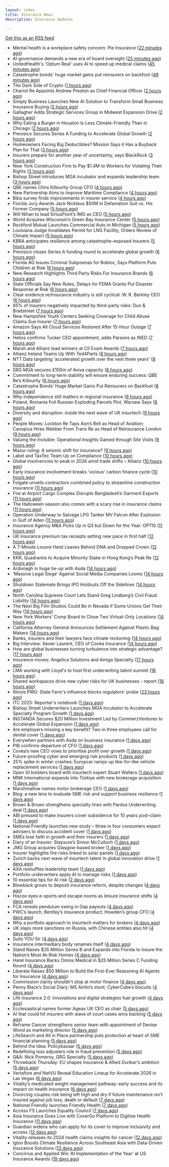 ```yaml
---
layout: index
title: Insurance News
description: Insurance Updates

---
```


[Get this as an RSS feed](/insurance.rss)

<!-- news_marker starts -->
- Mental health is a workplace safety concern: Pie Insurance ([22 minutes ago](https://www.dig-in.com/news/mental-health-is-a-workplace-safety-concern-pie-insurance))
- AI governance demands a new era of board oversight ([25 minutes ago](https://www.dig-in.com/opinion/ai-governance-demands-a-new-era-of-oversight))
- UnitedHealth's 'Optum Real' uses AI to speed up medical claims ([45 minutes ago](https://www.dig-in.com/articles/unitedhealth-uses-ai-to-speed-up-medical-claims))
- Catastrophe bonds' huge market gains put reinsurers on backfoot ([49 minutes ago](https://www.dig-in.com/articles/catastrophe-bonds-huge-market-gains-reinsurers-on-backfoot))
- The Dark Side of Crypto ([1 hours ago](https://insurance-edge.net/2025/10/21/the-dark-side-of-crypto/))
- Chariot Re Appoints Andrew Preston as Chief Financial Officer ([2 hours ago](https://www.insurtechinsights.com/chariot-re-appoints-andrew-preston-as-chief-financial-officer/))
- Simply Business Launches New AI Solution to Transform Small Business Insurance Buying ([2 hours ago](https://www.insurtechinsights.com/simply-business-launches-new-ai-solution-to-transform-small-business-insurance-buying/))
- Gallagher Adds Strategic Services Group in Midwest Expansion Drive ([2 hours ago](https://www.insurtechinsights.com/gallagher-adds-strategic-services-group-in-midwest-expansion-drive/))
- Why Eating a Burger in Houston Is Less Climate-Friendly Than in Chicago ([2 hours ago](https://www.insurancejournal.com/news/southcentral/2025/10/21/844634.htm))
- Previsico Secures Series A Funding to Accelerate Global Growth ([2 hours ago](https://www.insurtechinsights.com/previsico-secures-series-a-funding-to-accelerate-global-growth/))
- Homeowners Facing Big Deductibles? Mission Says it Has a Buyback Plan for That ([3 hours ago](https://www.insurancejournal.com/news/southeast/2025/10/21/844620.htm))
- Insurers prepare for another year of uncertainty, says BlackRock ([3 hours ago](https://www.reinsurancene.ws/insurers-prepare-for-another-year-of-uncertainty-says-blackrock/))
- New York Construction Firm to Pay $1.4M to Workers for Violating Their Rights ([3 hours ago](https://www.insurancejournal.com/news/east/2025/10/21/844614.htm))
- Bishop Street introduces MGA incubator and expands leadership team ([3 hours ago](https://www.reinsurancene.ws/bishop-street-introduces-mga-incubator-and-expands-leadership-team/))
- QBE names Chris Killourhy Group CFO ([4 hours ago](https://www.reinsurancene.ws/qbe-names-chris-killourhy-group-cfo/))
- New Partnership Aims to Improve Maritime Compliance ([4 hours ago](https://insurance-edge.net/2025/10/21/new-partnership-aims-to-improve-maritime-compliance/))
- Biba survey finds improvements in insurer service ([4 hours ago](https://www.postonline.co.uk/news/7959244/biba-survey-finds-improvements-in-insurer-service))
- Florida Jury Awards Jack Nicklaus $50M in Defamation Suit vs. His Former Company ([5 hours ago](https://www.insurancejournal.com/news/southeast/2025/10/21/844593.htm))
- Will Nihan to lead SiriusPoint’s IMG as CEO ([5 hours ago](https://www.reinsurancene.ws/will-nihan-to-lead-siriuspoints-img-as-ceo/))
- World Acquires Wisconsin’s Green Bay Insurance Center ([5 hours ago](https://www.insurancejournal.com/news/midwest/2025/10/21/844604.htm))
- Rockford Mutual Launches Commercial Auto in Michigan ([5 hours ago](https://www.insurancejournal.com/news/midwest/2025/10/21/844598.htm))
- Louisiana Judge Invalidates Permit for LNG Facility, Orders Review of Climate Impact ([5 hours ago](https://www.insurancejournal.com/news/southcentral/2025/10/21/844592.htm))
- KBRA anticipates resilience among catastrophe-exposed insurers ([5 hours ago](https://www.reinsurancene.ws/kbra-anticipates-resilience-among-catastrophe-exposed-insurers/))
- Previsico closes Series A funding round to accelerate global growth ([6 hours ago](https://www.reinsurancene.ws/previsico-closes-series-a-funding-round-to-accelerate-global-growth/))
- Florida AG Issues Criminal Subpoenas for Roblox, Says Platform Puts Children at Risk ([6 hours ago](https://www.insurancejournal.com/news/southeast/2025/10/21/844583.htm))
- New Research Highlights Third Party Risks For Insurance Brands ([6 hours ago](https://insurance-edge.net/2025/10/21/new-research-highlights-third-party-risks-for-insurance-brands/))
- State Officials Say New Rules, Delays for FEMA Grants Put Disaster Response at Risk ([6 hours ago](https://www.insurancejournal.com/news/national/2025/10/21/844580.htm))
- Clear evidence re/insurance industry is still cyclical: W. R. Berkley CEO ([6 hours ago](https://www.reinsurancene.ws/clear-evidence-reinsurance-industry-is-still-cyclical-w-r-berkley-ceo/))
- 85% of insurers negatively impacted by third-party risks: Dun & Bradstreet ([7 hours ago](https://www.reinsurancene.ws/85-of-insurers-negatively-impacted-by-third-party-risks-dun-bradstreet/))
- New Hampshire Youth Centers Seeking Coverage for Child Abuse Claims Sue Insurer ([7 hours ago](https://www.insurancejournal.com/news/east/2025/10/21/844505.htm))
- Amazon Says All Cloud Services Restored After 15-Hour Outage ([7 hours ago](https://www.insurancejournal.com/news/national/2025/10/21/844559.htm))
- Helios confirms Tucker CEO appointment, adds Parsons as INED ([7 hours ago](https://www.reinsurancene.ws/helios-confirms-tucker-ceo-appointment-adds-parsons-as-ined/))
- Marsh and Allianz lead winners at CII Exam Awards ([7 hours ago](https://www.postonline.co.uk/people/7959243/marsh-and-allianz-lead-winners-at-cii-exam-awards))
- Allianz Ireland Teams Up With Ted4Parts ([8 hours ago](https://insurance-edge.net/2025/10/21/allianz-ireland-teams-up-with-ted4parts/))
- NTT Data targeting ‘accelerated growth over the next three years’ ([8 hours ago](https://www.postonline.co.uk/news/7959241/ntt-data-targeting-%E2%80%98accelerated-growth-over-the-next-three-years%E2%80%99))
- SRG MGA secures £100m of Aviva capacity ([8 hours ago](https://www.postonline.co.uk/news/7959242/srg-mga-secures-%C2%A3100m-of-aviva-capacity))
- Commitment to long-term stability will ensure enduring success: QBE Re’s Killourhy ([8 hours ago](https://www.reinsurancene.ws/commitment-to-long-term-stability-will-ensure-enduring-success-qbe-res-killourhy/))
- Catastrophe Bonds’ Huge Market Gains Put Reinsurers on Backfoot ([8 hours ago](https://www.insurancejournal.com/news/international/2025/10/21/844553.htm))
- Why independence still matters in regional insurance ([9 hours ago](https://www.insurancebusinessmag.com/uk/news/breaking-news/why-independence-still-matters-in-regional-insurance-553717.aspx))
- Poland, Romania Foil Russian Exploding Parcels Plot, Warsaw Says ([9 hours ago](https://www.insurancejournal.com/news/international/2025/10/21/844536.htm))
- Diversity and disruption: inside the next wave of UK insurtech ([9 hours ago](https://www.insurancebusinessmag.com/uk/news/technology/diversity-and-disruption-inside-the-next-wave-of-uk-insurtech-553716.aspx))
- People Moves: Lockton Re Taps Aon’s Bell as Head of Aviation; Canopius Hires Webber From Trans Re as Head of Reinsurance London ([9 hours ago](https://www.insurancejournal.com/news/international/2025/10/21/844545.htm))
- Valuing the Invisible: Operational Insights Gained through Site Visits ([9 hours ago](https://insurance-edge.net/2025/10/21/valuing-the-invisible-operational-insights-gained-through-site-visits/))
- Mazur ruling: A seismic shift for insurance? ([9 hours ago](https://www.postonline.co.uk/regulation/7959211/mazur-ruling-a-seismic-shift-for-insurance))
- Label and TaxTec Team Up on Compliance ([10 hours ago](https://insurance-edge.net/2025/10/21/label-and-taxtec-team-up-on-compliance/))
- Global insolvencies to peak in 2026 amid trade shifts – Allianz ([10 hours ago](https://www.insurancebusinessmag.com/uk/news/breaking-news/global-insolvencies-to-peak-in-2026-amid-trade-shifts--allianz-553699.aspx))
- Early insurance involvement breaks ‘vicious’ carbon finance cycle ([10 hours ago](https://www.postonline.co.uk/commercial/7959225/early-insurance-involvement-breaks-%E2%80%98vicious%E2%80%99-carbon-finance-cycle))
- Folgate unveils contractors combined policy to streamline construction insurance ([11 hours ago](https://www.insurancebusinessmag.com/uk/news/construction-engineering/folgate-unveils-contractors-combined-policy-to-streamline-construction-insurance-553695.aspx))
- Fire at Airport Cargo Complex Disrupts Bangladesh’s Garment Exports ([11 hours ago](https://www.insurancejournal.com/news/international/2025/10/21/844538.htm))
- The Halloween season also comes with a scary rise in insurance claims ([11 hours ago](https://www.insurancebusinessmag.com/uk/news/claims/the-halloween-season-also-comes-with-a-scary-rise-in-insurance-claims-553692.aspx))
- Operation Underway to Salvage LPG Tanker MV Falcon After Explosion in Gulf of Aden ([11 hours ago](https://www.insurancejournal.com/news/international/2025/10/21/844532.htm))
- Insurance Agency M&A Picks Up in Q3 but Down for the Year: OPTIS ([11 hours ago](https://www.insurancejournal.com/news/national/2025/10/21/844503.htm))
- UK insurance premium tax receipts setting new pace in first half ([12 hours ago](https://www.insurancebusinessmag.com/uk/news/life-insurance/uk-insurance-premium-tax-receipts-setting-new-pace-in-first-half-553691.aspx))
- A 7-Minute Louvre Heist Leaves Behind DNA and Dropped Crown ([12 hours ago](https://www.insurancejournal.com/news/international/2025/10/21/844529.htm))
- KKR, Quadrantis to Acquire Minority Stake in Hong Kong’s Peak Re ([12 hours ago](https://www.insurancejournal.com/news/international/2025/10/21/844525.htm))
- Ardonagh in huge tie-up with Asda ([14 hours ago](https://www.insurancebusinessmag.com/uk/news/breaking-news/ardonagh-in-huge-tieup-with-asda-553677.aspx))
- ‘Massive Legal Siege’ Against Social Media Companies Looms ([14 hours ago](https://www.insurancejournal.com/news/national/2025/10/21/844486.htm))
- Shutdown Stalemate Brings IPO Holdouts Off the Sidelines ([14 hours ago](https://www.insurancejournal.com/news/national/2025/10/21/844490.htm))
- North Carolina Supreme Court Lets Stand Greg Lindberg’s Civil Fraud Liability ([14 hours ago](https://www.insurancejournal.com/news/southeast/2025/10/21/844499.htm))
- The Next Big Film Studios Could Be in Nevada if Some Unions Get Their Way ([14 hours ago](https://www.insurancejournal.com/news/west/2025/10/21/844514.htm))
- New York Workers’ Comp Board to Close Two Virtual-Only Locations ([14 hours ago](https://www.insurancejournal.com/news/east/2025/10/21/844412.htm))
- California Attorney General Announces Settlement Against Plastic Bag Makers ([14 hours ago](https://www.insurancejournal.com/news/west/2025/10/21/844492.htm))
- Banks, insurers and their lawyers face climate reckoning ([14 hours ago](https://www.postonline.co.uk/regulation/7959115/banks-insurers-and-their-lawyers-face-climate-reckoning))
- Big Interview: Xavier Laurent, CEO of Covéa Insurance ([14 hours ago](https://www.postonline.co.uk/personal/7959227/big-interview-xavier-laurent-ceo-of-cov%C3%A9a-insurance))
- How are global businesses turning turbulence into strategic advantage? ([17 hours ago](https://www.insurancebusinessmag.com/uk/news/breaking-news/how-are-global-businesses-turning-turbulence-into-strategic-advantage-553645.aspx))
- Insurance moves: Angelica Solutions and Amiga Specialty ([17 hours ago](https://www.insurancebusinessmag.com/uk/news/breaking-news/insurance-moves-angelica-solutions-and-amiga-specialty-553643.aspx))
- LMA working with Lloyd's to host first underwriting talent summit ([18 hours ago](https://www.insurancebusinessmag.com/uk/news/breaking-news/lma-working-with-lloyds-to-host-first-underwriting-talent-summit-553641.aspx))
- Shared workspaces drive new cyber risks for UK businesses - report ([18 hours ago](https://www.insurancebusinessmag.com/uk/news/cyber/shared-workspaces-drive-new-cyber-risks-for-uk-businesses--report-553639.aspx))
- Illinois PIRG: State Farm's influence blocks regulators' probe ([23 hours ago](https://www.dig-in.com/news/illinois-pirg-state-farms-influence-blocks-regulators))
- ITC 2025: Reporter's notebook ([1 days ago](https://www.dig-in.com/news/itc-2025-reporters-notebook))
- Bishop Street Underwriters Launches MGA Incubator to Accelerate Specialty Program Growth ([1 days ago](https://www.insurtechinsights.com/bishop-street-underwriters-launches-mga-incubator-to-accelerate-specialty-program-growth/))
- INSTANDA Secures $20 Million Investment Led by CommerzVentures to Accelerate Global Expansion ([1 days ago](https://www.insurtechinsights.com/instanda-secures-20-million-investment-led-by-commerzventures-to-accelerate-global-expansion/))
- Are employers missing a key benefit? Two in three employees call for dental cover ([1 days ago](https://ifamagazine.com/are-employers-missing-a-key-benefit-two-in-three-employees-call-for-dental-cover/))
- Everywhen partners with Asda on business insurance ([1 days ago](https://www.postonline.co.uk/commercial/7959237/everywhen-partners-with-asda-on-business-insurance))
- PIB confirms departure of CFO ([1 days ago](https://www.postonline.co.uk/news/7959236/pib-confirms-departure-of-cfo))
- Covéa’s new CEO vows to prioritise profit over growth ([1 days ago](https://www.postonline.co.uk/news/7959229/cov%C3%A9a%E2%80%99s-new-ceo-vows-to-prioritise-profit-over-growth))
- Future-proofing cyber and emerging risk products ([1 days ago](https://www.insurancebusinessmag.com/uk/news/cyber/futureproofing-cyber-and-emerging-risk-products-553564.aspx))
- 25% spike in winter crashes: Europcar ramps up like-for-like vehicle replacement services ([1 days ago](https://www.insurancebusinessmag.com/uk/news/auto-motor/25-spike-in-winter-crashes-europcar-ramps-up-likeforlike-vehicle-replacement-services-553563.aspx))
- Open GI bolsters board with insurtech expert Stuart Walters ([1 days ago](https://www.insurancebusinessmag.com/uk/news/technology/open-gi-bolsters-board-with-insurtech-expert-stuart-walters-553553.aspx))
- MNK International expands into Türkiye with new brokerage acquisition ([1 days ago](https://www.insurancebusinessmag.com/uk/news/mergers-acquisitions/mnk-international-expands-into-turkiye-with-new-brokerage-acquisition-553550.aspx))
- Marshmallow names motor brokerage CEO ([1 days ago](https://www.postonline.co.uk/people/7959234/marshmallow-names-motor-brokerage-ceo))
- Blog: a new lens to evaluate SME risk and support business resilience ([1 days ago](https://www.postonline.co.uk/market-access/7959213/blog-a-new-lens-to-evaluate-sme-risk-and-support-business-resilience))
- Brown & Brown strengthens specialty lines with Pardus Underwriting deal ([1 days ago](https://www.insurancebusinessmag.com/uk/news/mergers-acquisitions/brown-and-brown-strengthens-specialty-lines-with-pardus-underwriting-deal-553543.aspx))
- ABI pressed to make insurers cover subsidence for 10 years post-claim ([1 days ago](https://www.postonline.co.uk/claims/7959230/abi-pressed-to-make-insurers-cover-subsidence-for-10-years-post-claim))
- National Friendly launches new study – three in four consumers expect advisers to discuss accident cover ([1 days ago](https://ifamagazine.com/national-friendly-launches-new-study-three-in-four-consumers-expect-advisers-to-discuss-accident-cover/))
- SMEs lose faith in growth and their insurers ([1 days ago](https://www.postonline.co.uk/claims/7959028/smes-lose-faith-in-growth-and-their-insurers))
- Diary of an Insurer: Staysure’s Simon McCulloch ([1 days ago](https://www.postonline.co.uk/personal/7958935/diary-of-an-insurer-staysure%E2%80%99s-simon-mcculloch))
- JMG Group acquires Glasgow-based broker ([1 days ago](https://www.insurancebusinessmag.com/uk/news/mergers-acquisitions/jmg-group-acquires-glasgowbased-broker-553489.aspx))
- Insurer highlights fire risks linked to solar panels ([1 days ago](https://www.insurancebusinessmag.com/uk/news/breaking-news/insurer-highlights-fire-risks-linked-to-solar-panels-553493.aspx))
- Zurich backs next wave of insurtech talent in global innovation drive ([1 days ago](https://www.insurancebusinessmag.com/uk/news/technology/zurich-backs-next-wave-of-insurtech-talent-in-global-innovation-drive-553495.aspx))
- AXA reshuffles leadership team ([1 days ago](https://www.insurancebusinessmag.com/uk/news/breaking-news/axa-reshuffles-leadership-team-553494.aspx))
- Portfolio underwriters apply AI to manage risks ([1 days ago](https://www.dig-in.com/news/portfolio-underwriters-apply-ai-to-manage-risks))
- 10 essential tips for AI risk ([2 days ago](https://www.dig-in.com/opinion/10-essential-tips-for-ai-risk))
- Blowback grows to deposit insurance reform, despite changes ([4 days ago](https://www.dig-in.com/dig))
- Hiscox eyes e-sports and escape rooms as leisure insurance shifts ([4 days ago](https://www.insurancebusinessmag.com/uk/news/professional-liability/hiscox-eyes-esports-and-escape-rooms-as-leisure-insurance-shifts-553249.aspx))
- FCA reveals pendulum swing in Gap payouts ([4 days ago](https://www.postonline.co.uk/news/7959226/fca-reveals-pendulum-swing-in-gap-payouts))
- PWC’s launch; Bentley’s insurance product; Howden’s group CFO ([4 days ago](https://www.postonline.co.uk/news/7959205/pwc%E2%80%99s-launch-bentley%E2%80%99s-insurance-product-howden%E2%80%99s-group-cfo))
- Why a portfolio approach to insurtech matters for brokers ([4 days ago](https://www.insurancebusinessmag.com/uk/news/technology/why-a-portfolio-approach-to-insurtech-matters-for-brokers-553388.aspx))
- UK slaps more sanctions on Russia, with Chinese entities also hit ([4 days ago](https://www.insurancebusinessmag.com/uk/news/marine/uk-slaps-more-sanctions-on-russia-with-chinese-entities-also-hit-553367.aspx))
- Suits YOU Sir ([4 days ago](https://www.insurancebusinessmag.com/uk/news/auto-motor/suits-you-sir-553365.aspx))
- Insurance intermediary body renames itself ([4 days ago](https://www.insurancebusinessmag.com/uk/news/travel/insurance-intermediary-body-renames-itself-553359.aspx))
- Stand Raises $35 Million Series B and Expands into Florida to Insure the Nation’s Most At-Risk Homes ([4 days ago](https://www.insurtechinsights.com/stand-raises-35-million-series-b-and-expands-into-florida-to-insure-the-nations-most-at-risk-homes/))
- Harel Insurance Backs Omnix Medical in $25 Million Series C Funding Round ([4 days ago](https://www.insurtechinsights.com/harel-insurance-backs-omnix-medical-in-25-million-series-c-funding-round/))
- Liberate Raises $50 Million to Build the First-Ever Reasoning AI Agents for Insurance ([4 days ago](https://www.insurtechinsights.com/liberate-raises-50-million-to-build-the-first-ever-reasoning-ai-agents-for-insurance/))
- Commission clarity shouldn’t stop at motor finance ([4 days ago](https://www.postonline.co.uk/regulation/7959217/commission-clarity-shouldn%E2%80%99t-stop-at-motor-finance))
- Penny Black’s Social Diary: MS Amlin’s stunt; CyberCube’s biscuits ([4 days ago](https://www.postonline.co.uk/people/7959018/penny-black%E2%80%99s-social-diary-ms-amlin%E2%80%99s-stunt-cybercube%E2%80%99s-biscuits))
- Life insurance 2.0: Innovations and digital strategies fuel growth ([4 days ago](https://www.dig-in.com/opinion/innovations-and-digital-strategies-fuel-growth))
- Ecclesiastical names former Ageas UK CEO as chair ([5 days ago](https://www.postonline.co.uk/news/7959224/ecclesiastical-names-former-ageas-uk-ceo-as-chair))
- AI that could hit insurers with wave of court cases wins backing ([5 days ago](https://www.postonline.co.uk/claims/7959206/ai-that-could-hit-insurers-with-wave-of-court-cases-wins-backing))
- Reframe Cancer strengthens senior team with appointment of Denise Wond as marketing director ([5 days ago](https://ifamagazine.com/reframe-cancer-strengthens-senior-team-with-appointment-of-denise-wond-as-marketing-director/))
- LifeSearch and All in Place partnership puts protection at heart of SME financial planning ([5 days ago](https://ifamagazine.com/lifesearch-and-all-in-place-partnership-puts-protection-at-heart-of-sme-financial-planning/))
- Behind the Idea: Policybazaar ([5 days ago](https://thefintechtimes.com/behind-the-idea-policybazaar/))
- Redefining loss adjusters role in fraud prevention ([5 days ago](https://www.postonline.co.uk/claims/7959117/redefining-loss-adjusters-role-in-fraud-prevention))
- Q&A: Nick Pomeroy, QRG Specialty ([5 days ago](https://www.postonline.co.uk/lloyd%E2%80%99slondon/7958289/qa-nick-pomeroy-qrg-specialty))
- Throwback Thursday: EU shapes insurance & Allied Dunbar’s ambition ([5 days ago](https://www.postonline.co.uk/regulation/7956772/throwback-thursday-eu-shapes-insurance-allied-dunbar%E2%80%99s-ambition))
- Vertafore and NetVU Reveal Education Lineup for Accelerate 2026 in Las Vegas ([6 days ago](https://www.insurtechinsights.com/vertafore-and-netvu-reveal-education-lineup-for-accelerate-2026-in-las-vegas/))
- Vitality’s medicated weight management pathway: early success and its impact on health insurance ([6 days ago](https://ifamagazine.com/vitalitys-medicated-weight-management-pathway-early-success-and-its-impact-on-health-insurance/))
- Divorcing couples risk being left high and dry if future maintenance isn’t insured against job loss, death or default ([7 days ago](https://ifamagazine.com/divorcing-couples-risk-being-left-high-and-dry-if-future-maintenance-isnt-insured-against-job-loss-death-or-default/))
- National Friendly launches Friendly Health ([7 days ago](https://ifamagazine.com/national-friendly-launches-friendly-health/))
- Access FS Launches Equality Council ([7 days ago](https://ifamagazine.com/access-fs-launches-equality-council/))
- Asia Insurance Goes Live with CoverGo Platform to Digitise Health Insurance ([11 days ago](https://thefintechtimes.com/asia-insurance-goes-live-with-covergo-platform-to-digitise-health-insurance/))
- Guardian widens who can apply for its cover to improve inclusivity and access ([12 days ago](https://ifamagazine.com/guardian-widens-who-can-apply-for-its-cover-to-improve-inclusivity-and-access/))
- Vitality releases its 2024 health claims insights for cancer ([12 days ago](https://ifamagazine.com/vitality-releases-its-2024-health-claims-insights-for-cancer/))
- Igloo Boosts Climate Resilience Across Southeast Asia with Data-Driven Insurance Solutions ([13 days ago](https://thefintechtimes.com/igloo-boosts-climate-resilience-across-southeast-asia-with-data-driven-insurance-solutions/))
- Concirrus and Applied Win ‘AI Implementation of the Year’ at US Insurance Awards ([19 days ago](https://thefintechtimes.com/concirrus-ai-cuts-aviation-underwriting-time-from-36-hours-to-minutes-for-applied-aviation/))

<!-- news_marker ends -->